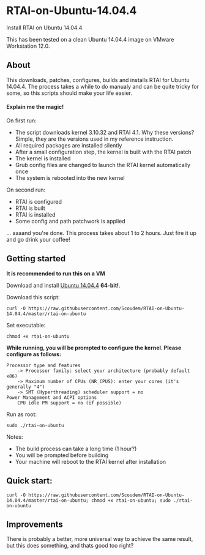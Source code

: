 # RTAI-on-Ubuntu-14.04.4
Install RTAI on Ubuntu 14.04.4

This has been tested on a clean Ubuntu 14.04.4 image on VMware Workstation 12.0.

## About
This downloads, patches, configures, builds and installs RTAI for Ubuntu 14.04.4.
The process takes a while to do manualy and can be quite tricky for some, so this scripts should make your life easier.

#### Explain me the magic!
On first run:
 * The script downloads kernel 3.10.32 and RTAI 4.1. Why these versions? Simple, they are the versions used in my reference instruction.
 * All required packages are installed silently
 * After a small configuration step, the kernel is built with the RTAI patch
 * The kernel is installed
 * Grub config files are changed to launch the RTAI kernel automatically once
 * The system is rebooted into the new kernel

On second run:
 * RTAI is configured
 * RTAI is built
 * RTAI is installed
 * Some config and path patchwork is applied

... aaaand you're done. This process takes about 1 to 2 hours. Just fire it up and go drink your coffee!

## Getting started

**It is recommended to run this on a VM**

Download and install [Ubuntu 14.04.4](http://releases.ubuntu.com/14.04/) **64-bit!**.

Download this script:
```
curl -O https://raw.githubusercontent.com/Scoudem/RTAI-on-Ubuntu-14.04.4/master/rtai-on-ubuntu
```

Set executable:
```
chmod +x rtai-on-ubuntu
```

**While running, you will be prompted to configure the kernel. Please configure as follows:**
```
Processor type and features
    -> Processor family: select your architecture (probably default x86)
    -> Maximum number of CPUs (NR_CPUS): enter your cores (it's generally "4")
    -> SMT (Hyperthreading) scheduler support = no
Power Management and ACPI options
    CPU idle PM support = no (if possible)
```

Run as root:
```
sudo ./rtai-on-ubuntu
```

Notes:
 * The build process can take a long time (1 hour?)
 * You will be prompted before building
 * Your machine will reboot to the RTAI kernel after installation

## Quick start:
```
curl -O https://raw.githubusercontent.com/Scoudem/RTAI-on-Ubuntu-14.04.4/master/rtai-on-ubuntu; chmod +x rtai-on-ubuntu; sudo ./rtai-on-ubuntu
```

## Improvements
There is probably a better, more universal way to achieve the same result, but this does something, and thats good too right?
